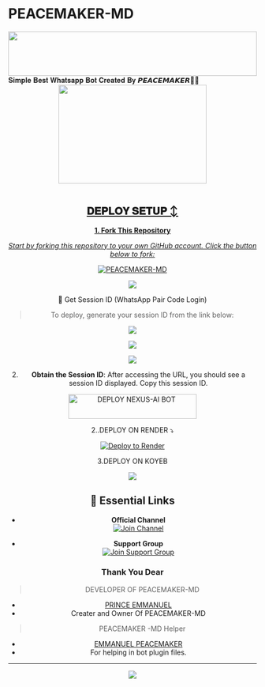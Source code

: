 # PEACEMAKER-MD

<img src="https://i.imgur.com/dBaSKWF.gif" height="90" width="100%">
𝐒𝐢𝐦𝐩𝐥𝐞 𝐁𝐞𝐬𝐭 𝐖𝐡𝐚𝐭𝐬𝐚𝐩𝐩 𝐁𝐨𝐭 𝐂𝐫𝐞𝐚𝐭𝐞𝐝 𝐁𝐲 𝙋𝙀𝘼𝘾𝙀𝙈𝘼𝙆𝙀𝙍🌝💚
<div class = "repo" align = "center">
 
<a href = "#">
<img src = "https://files.catbox.moe/yndl4u.jpg"  width="300" height="200">
</img>
 <p align="center">
  <a href="#"><img src="http://readme-typing-svg.herokuapp.com?color=ff00ab&center=true&vCenter=true&multiline=false&linesPEACEMAKER-MD+MD+WHATSAPP+BOT+MD" alt="">
   
## 𝐃𝐄𝐏𝐋𝐎𝐘 𝐒𝐄𝐓𝐔𝐏 ↕️

**1. Fork This Repository**

*_Start by forking this repository to your own GitHub account. Click the button below to fork:_*

  <a href="https://github.com/Peacemaker-cyber/PEACEMAKER-MD/fork"><img title="PEACEMAKER-MD" src="https://img.shields.io/badge/FORK-PEACEMAKER-MD?color=darkblue&style=for-the-badge&logo=stackshare"></a>

<a><img src='https://i.imgur.com/LyHic3i.gif'/>

🔑 Get Session ID (WhatsApp Pair Code Login)

> To deploy, generate your session ID from the link below:
<p align="center">
  <a href="https://peace-merchant.onrender.com">
    <img src="https://img.shields.io/badge/%F0%9F%9A%80%20GET%20PAIR%20CODE%20WEB-ffcc00?style=for-the-badge"/>
  </a>
</p>
<a><img src='https://i.imgur.com/LyHic3i.gif'/>


<a><img src='https://i.imgur.com/LyHic3i.gif'/>

2. **Obtain the Session ID**: After accessing the URL, you should see a session ID displayed. Copy this session ID.


   

</a>
</p>
<p align="center">
<a href='https://dashboard.heroku.com/new?template=https://github.com/Peacemaker-cyber/Peacemaker-md/tree/main?tab=readme-ov-file' target="_blank"> <img title="DEPLOY NEXUS-AI BOT" src="https://img.shields.io/badge/👻_DEPLOY_ON_HEROKU-000000?style=for-the-badge&logo=heroku&logoColor=white&color=FF00FF" width="260" height="50"/>
  </a>
</p>
  2..DEPLOY ON RENDER ⤵️

[![Deploy to Render](https://render.com/images/deploy-to-render-button.svg)](https://render.com/deploy?repo=https://github.com/Peacemaker-cyber/PEACEMAKER-MD.git)


   3.DEPLOY ON KOYEB
   
  
   <td><a href="https://app.koyeb.com/services/deploy?type=git&repositoryPeacemaker-cyber/PEACEMAKER-MD" target="_blank"><img src="https://img.shields.io/badge/Koyeb-FF009D?style=for-the-badge&logo=koyeb&logoColor=white&labelColor=000000"/></a></td>
  
## 🔗 Essential Links  

- **Official Channel**  
  [![Join Channel](https://img.shields.io/badge/Join%20Channel-**Click%20Here**-brightgreen?style=for-the-badge&logo=whatsapp&logoColor=white)](https://whatsapp.com/channel/0029Vb5O5AGEawdqTdMRj514)

- **Support Group**  
  [![Join Support Group](https://img.shields.io/badge/Join%20Support%20Group-**Click%20Here**-brightblue?style=for-the-badge&logo=whatsapp&logoColor=white)](https://chat.whatsapp.com/IGZVWgb4gNiBLrMAKyZ7ia)

### Thank You Dear

> DEVELOPER OF PEACEMAKER-MD 
- [PRINCE EMMANUEL ](https://github.com/Peacemaker-cyber)
- Creater and Owner Of PEACEMAKER-MD

> PEACEMAKER -MD Helper
- [EMMANUEL PEACEMAKER](https://github.com/Peacemaker-cyber)
- For helping in bot plugin files.
---
<a><img src='https://i.imgur.com/LyHic3i.gif'/>
